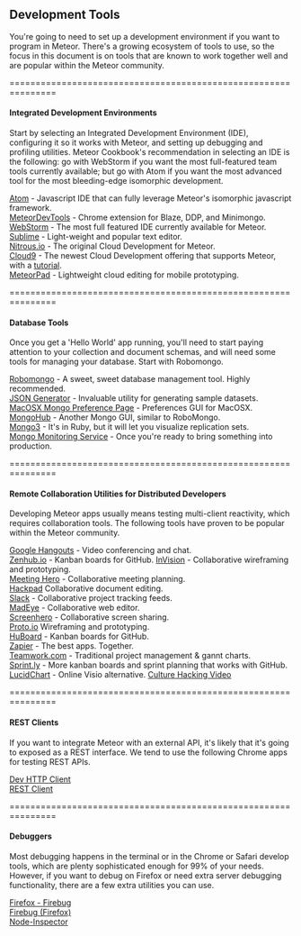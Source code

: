 ## Development Tools

You're going to need to set up a development environment if you want to program in Meteor.  There's a growing ecosystem of tools to use, so the focus in this document is on tools that are known to work together well and are popular within the Meteor community.   

===============================================================
#### Integrated Development Environments

Start by selecting an Integrated Development Environment (IDE), configuring it so it works with Meteor, and setting up debugging and profiling utilities.  Meteor Cookbook's recommendation in selecting an IDE is the following: go with WebStorm if you want the most full-featured team tools currently available; but go with Atom if you want the most advanced tool for the most bleeding-edge isomorphic development.

[Atom](http://www.atom.io) - Javascript IDE that can fully leverage Meteor's isomorphic javascript framework.   
[MeteorDevTools](https://chrome.google.com/webstore/detail/meteor-devtools/ippapidnnboiophakmmhkdlchoccbgje) - Chrome extension for Blaze, DDP, and Minimongo.  
[WebStorm](http://www.jetbrains.com/webstorm/) - The most full featured IDE currently available for Meteor.    
[Sublime](http://www.sublimetext.com/) - Light-weight and popular text editor.     
[Nitrous.io](https://www.nitrous.io/) - The original Cloud Development for Meteor.   
[Cloud9](https://c9.io/)  - The newest Cloud Development offering that supports Meteor, with a [tutorial](http://simpleprogrammer.com/2014/10/13/getting-started-meteor-tutorial-cloud/).  
[MeteorPad](http://meteorpad.com/pad/J5Ls2Fc8imyXnz8yM)  - Lightweight cloud editing for mobile prototyping.  

===============================================================
#### Database Tools

Once you get a 'Hello World' app running, you'll need to start paying attention to your collection and document schemas, and will need some tools for managing your database.  Start with Robomongo.  

[Robomongo](http://robomongo.org/) - A sweet, sweet database management tool.  Highly recommended.   
[JSON Generator](http://www.json-generator.com/) - Invaluable utility for generating sample datasets.   
[MacOSX Mongo Preference Page](http://blog.mongodb.org/post/28925264384/macosx-preferences-pane-for-mongodb) - Preferences GUI for MacOSX.  
[MongoHub](http://mongohub.todayclose.com/) - Another Mongo GUI, similar to RoboMongo.  
[Mongo3](http://mongo3.com/) - It's in Ruby, but it will let you visualize replication sets.   
[Mongo Monitoring Service](https://mms.mongodb.com/setup)  - Once you're ready to bring something into production.  
  
  
===============================================================
#### Remote Collaboration Utilities for Distributed Developers

Developing Meteor apps usually means testing multi-client reactivity, which requires collaboration tools.  The following tools have proven to be popular within the Meteor community.  

[Google Hangouts](http://www.google.com/+/learnmore/hangouts/)  - Video conferencing and chat.  
[Zenhub.io](zenhub.io) - Kanban boards for GitHub.
[InVision](https://projects.invisionapp.com/d/main#/projects) - Collaborative wireframing and prototyping.  
[Meeting Hero](http://www.meetinghero.com/)  - Collaborative meeting planning.  
[Hackpad](https://hackpad.com)  Collaborative document editing.  
[Slack](https://slack.com/) - Collaborative project tracking feeds.    
[MadEye](http://madeye.io/) - Collaborative web editor.    
[Screenhero](http://screenhero.com) - Collaborative screen sharing.  
[Proto.io](https://proto.io/)  Wireframing and prototyping.  
[HuBoard](https://huboard.com) - Kanban boards for GitHub.   
[Zapier](https://zapier.com/) - The best apps.  Together.  
[Teamwork.com](https://www.teamwork.com/) - Traditional project management & gannt charts.   
[Sprint.ly](https://sprint.ly/) - More kanban boards and sprint planning that works with GitHub.  
[LucidChart](https://www.lucidchart.com) - Online Visio alternative.
[Culture Hacking Video](https://youtu.be/c39SWfrGaiA)  

===============================================================
#### REST Clients  

If you want to integrate Meteor with an external API, it's likely that it's going to exposed as a REST interface.  We tend to use the following Chrome apps for testing REST APIs.  

[Dev HTTP Client](https://chrome.google.com/webstore/detail/dev-http-client/aejoelaoggembcahagimdiliamlcdmfm)      
[REST Client](https://chrome.google.com/webstore/detail/postman-rest-client/fdmmgilgnpjigdojojpjoooidkmcomcm/)      
  

===============================================================
#### Debuggers  

Most debugging happens in the terminal or in the Chrome or Safari develop tools, which are plenty sophisticated enough for 99% of your needs.  However, if you want to debug on Firefox or need extra server debugging functionality, there are a few extra utilities you can use.  

[Firefox - Firebug](https://getfirebug.com/)    
[Firebug (Firefox)](https://getfirebug.com/)   
[Node-Inspector](https://github.com/node-inspector/node-inspector)    
  
